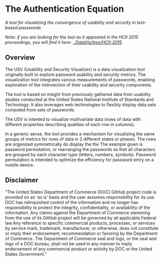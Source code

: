 # The Authentication Equation
_A tool for visualizing the convergence of usability and security in text-based passwords_

_Note: if you are looking for the tool as it appeared in the HCII 2015 proceedings, you will find it here: [..DataVis/tree/HCII-2015](https://github.com/usnistgov/DataVis/tree/HCII-2015)_

## Overview
The USV (Usability and Security Visualizer) is a data visualization tool originally built to explore password usability and security metrics. The visualization tool integrates various measurements of passwords, enabling exploration of the intersection of their usability and security components. 

The tool is based on insight from previously gathered data from usability studies conducted at the United States National Institute of Standards and Technology. It also leverages web technologies to flexibly display data sets computed from sets of passwords.

The USV is intented to visualize multivariate data (rows of data with different properties describing qualities of each row in columns).

In a generic sense, the tool provides a mechanism for visualizing the same groups of metrics for rows of data in 2 different states or phases. The rows are organized symmetrically do display the the The example given is password permutation, or rearranging the passwords so that all characters are grouped by each character type (letters, numbers, symbols). Password permutation is intended to optimize the efficiency for password entry on a mobile device.

## Disclaimer 

“The United States Department of Commerce (DOC) GitHub project code is provided on an ‘as is’ basis and the user assumes responsibility for its use. DOC has relinquished control of the information and no longer has responsibility to protect the integrity, confidentiality, or availability of the information. Any claims against the Department of Commerce stemming from the use of its GitHub project will be governed by all applicable Federal law.Any reference to specific commercial products, processes, or services by service mark, trademark, manufacturer, or otherwise, does not constitute or imply their endorsement, recommendation or favoring by the Department of Commerce. The Department of Commerce seal and logo, or the seal and logo of a DOC bureau, shall not be used in any manner to imply endorsement of any commercial product or activity by DOC or the United States Government.”